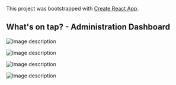 This project was bootstrapped with [Create React App](https://github.com/facebook/create-react-app).

## What's on tap? - Administration Dashboard


![Image description](https://elder-patten-ferreira-resume.s3-us-west-2.amazonaws.com/assets/images/experience/projects/whatsontapadmin1.png)

![Image description](https://elder-patten-ferreira-resume.s3-us-west-2.amazonaws.com/assets/images/experience/projects/whatsontapadmin2.png)

![Image description](https://elder-patten-ferreira-resume.s3-us-west-2.amazonaws.com/assets/images/experience/projects/whatsontapadmin3.png)

![Image description](https://elder-patten-ferreira-resume.s3-us-west-2.amazonaws.com/assets/images/experience/projects/whatsontapadmin4.png)
